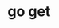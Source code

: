 <!--
 * @Author: matiastang
 * @Date: 2022-04-18 15:42:25
 * @LastEditors: matiastang
 * @LastEditTime: 2022-04-18 15:42:25
 * @FilePath: /matias-Golang/md/指令/get.md
 * @Description: go get
-->
# go get